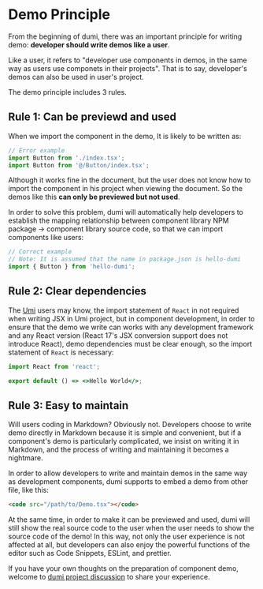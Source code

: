 # Demo Principle

From the beginning of dumi, there was an important principle for writing demo: **developer should write demos like a user**.

Like a user, it refers to "developer use components in demos, in the same way as users use componets in their projects". That is to say, developer's demos can also be used in user's project.

The demo principle includes 3 rules.

## Rule 1: Can be previewd and used

When we import the component in the demo, It is likely to be written as:

```jsx | pure
// Error example
import Button from './index.tsx';
import Button from '@/Button/index.tsx';
```

Although it works fine in the document, but the user does not know how to import the component in his project when viewing the document. So the demos like this **can only be previewed but not used**.

In order to solve this problem, dumi will automatically help developers to establish the mapping relationship between component library NPM package -> component library source code, so that we can import components like users:

```jsx | pure
// Correct example
// Note: It is assumed that the name in package.json is hello-dumi
import { Button } from 'hello-dumi';
```

## Rule 2: Clear dependencies

The [Umi](https://umijs.org) users may know, the import statement of `React` in not required when writing JSX in Umi project, but in component development, in order to ensure that the demo we write can works with any development framework and any React version (React 17's JSX conversion support does not introduce React), demo dependencies must be clear enough, so the import statement of `React` is necessary:

```jsx | pure
import React from 'react';

export default () => <>Hello World</>;
```

## Rule 3: Easy to maintain

Will users coding in Markdown? Obviously not. Developers choose to write demo directly in Markdown because it is simple and convenient, but if a component's demo is particularly complicated, we insist on writing it in Markdown, and the process of writing and maintaining it becomes a nightmare.

In order to allow developers to write and maintain demos in the same way as development components, dumi supports to embed a demo from other file, like this:

```html
<code src="/path/to/Demo.tsx"></code>
```

At the same time, in order to make it can be previewed and used, dumi will still show the real source code to the user when the user needs to show the source code of the demo! In this way, not only the user experience is not affected at all, but developers can also enjoy the powerful functions of the editor such as Code Snippets, ESLint, and prettier.

If you have your own thoughts on the preparation of component demo, welcome to [dumi project discussion](https://github.com/umijs/dumi/discussions) to share your experience.
